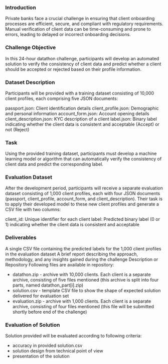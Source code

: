 ### Introduction
Private banks face a crucial challenge in ensuring that client onboarding processes are efficient, secure, and compliant with regulatory requirements. Manual verification of client data can be time-consuming and prone to errors, leading to delayed or incorrect onboarding decisions.

### Challenge Objective
In this 24-hour datathon challenge, participants will develop an automated solution to verify the consistency of client data and predict whether a client should be accepted or rejected based on their profile information.

### Dataset Description
Participants will be provided with a training dataset consisting of 10,000 client profiles, each comprising five JSON documents:

passport.json: Client identification details
client_profile.json: Demographic and personal information
account_form.json: Account opening details
client_description.json: KYC description of a client
label.json: Binary label indicating whether the client data is consistent and acceptable (Accept) or not (Reject)

### Task
Using the provided training dataset, participants must develop a machine learning model or algorithm that can automatically verify the consistency of client data and predict the corresponding label.

### Evaluation Dataset
After the development period, participants will receive a separate evaluation dataset consisting of 1,000 client profiles, each with four JSON documents (passport, client_profile, account_form, and client_description). Their task is to apply their developed model to these new client profiles and generate a CSV file with two columns:

client_id: Unique identifier for each client
label: Predicted binary label (0 or 1) indicating whether the client data is consistent and acceptable

### Deliverables
A single CSV file containing the predicted labels for the 1,000 client profiles in the evaluation dataset
A brief report describing the approach, methodology, and any insights gained during the challenge
Description or Repository
Following files are available in repository:

- datathon.zip - archive with 10,000 clients. Each client is a separate archive, consisting of five files mentioned (this archive is split into four parts, named datathon_part[i].zip)
- solution.csv - template CSV file to show the shape of expected solution delivered for evaluation set
- evaluation.zip - archive with 1,000 clients. Each client is a separate archive, consisting of four files mentioned (this file will be submitted shortly before end of the challenge)

### Evaluation of Solution
Solution provided will be evaluated according to following criteria:
- accuracy in provided solution.csv
- solution design from technical point of view
- presentation of the solution
